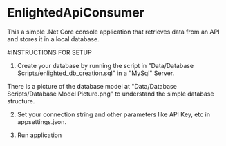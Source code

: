 # EnlightedApiConsumer 

This a simple .Net Core console application that retrieves data from an API and stores it in a local database.

#INSTRUCTIONS FOR SETUP

1. Create your database by running the script in "Data/Database Scripts/enlighted_db_creation.sql" in a "MySql" Server.
   
There is a picture of the database model at "Data/Database Scripts/Database Model Picture.png" to understand the simple database structure.

2. Set your connection string and other parameters like API Key, etc in appsettings.json.

3. Run application

